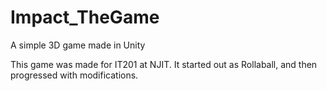 # Impact_TheGame
A simple 3D game made in Unity

This game was made for IT201 at NJIT. It started out as Rollaball, and then progressed with modifications.
